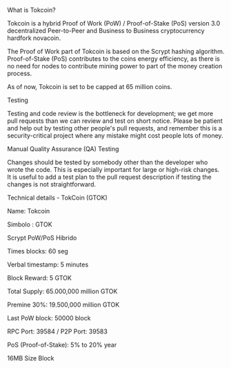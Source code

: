 What is Tokcoin?


Tokcoin is a hybrid Proof of Work (PoW) / Proof-of-Stake (PoS) version 3.0 decentralized Peer-to-Peer and Business to Business cryptocurrency hardfork novacoin.

The Proof of Work part of Tokcoin is based on the Scrypt hashing algorithm. Proof-of-Stake (PoS) contributes to the coins energy efficiency, as there is no need for nodes to contribute mining power to part of the money creation process.

As of now, Tokcoin is set to be capped at 65 million coins.


Testing

Testing and code review is the bottleneck for development; we get more pull requests than we can review and test on short notice. Please be patient and help out by testing other people's pull requests, and remember this is a security-critical project where any mistake might cost people lots of money.

Manual Quality Assurance (QA) Testing

Changes should be tested by somebody other than the developer who wrote the code. This is especially important for large or high-risk changes. It is useful to add a test plan to the pull request description if testing the changes is not straightforward.


Technical details - TokCoin (GTOK)


Name: Tokcoin

Simbolo : GTOK

Scrypt PoW/PoS Hibrido

Times blocks: 60 seg

Verbal timestamp: 5 minutes

Block Reward: 5 GTOK

Total Supply: 65.000,000 million GTOK

Premine 30%: 19.500,000 million GTOK

Last PoW block: 50000 block

RPC Port: 39584 / P2P Port: 39583

PoS (Proof-of-Stake): 5% to 20% year

16MB Size Block
